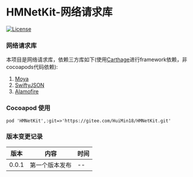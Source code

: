 # HMNetKit-网络请求库
[![License](https://img.shields.io/github/license/mashape/apistatus.svg)](https://gitee.com/HuiMin18/HMNetKit)
### **网络请求库**
本项目是网络请求库，依赖三方库如下(使用[Carthage](https://github.com/Carthage/Carthage)进行framework依赖，非cocoapods代码依赖): <br>
1. [Moya](https://github.com/Moya/Moya) <br>
2. [SwiftyJSON](https://github.com/SwiftyJSON/SwiftyJSON) <br>
3. [Alamofire](https://github.com/Alamofire/Alamofire) <br>

### Cocoapod 使用

    pod 'HMNetKit',:git=>'https://gitee.com/HuiMin18/HMNetKit.git'
    
### 版本变更记录
| 版本 | 内容 | 时间 |
| ---- | ---- | ---- |
| 0.0.1 | 第一个版本发布 | --|
      




